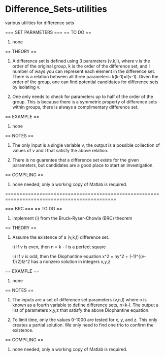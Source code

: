# Difference_Sets-utilities
various utilities for difference sets

=== SET PARAMETERS ===
== TO DO ==

1) none

== THEORY ==

1) A difference set is defined using 3 parameters (v,k,l), where v is the order of the original group, k is the order of the difference set, and l number of ways you can represent each element in the difference set. There is a relation between all three parameters: k(k-1)=l(v-1). Given the order of the group, one can find potential candidates for difference sets by isolating v.

2) One only needs to check for parameters up to half of the order of the group. This is because there is a symmetric property of difference sets within groups, there is always a complimentary difference set.

== EXAMPLE ==

1) none

== NOTES ==

1) The only input is a single variable v, the output is a possible collection of values of v and l that satisfy the above relation.

2) There is no guarentee that a difference set exists for the given parameters, but candidates are a good place to start an investigation.

== COMPILING ==

1) none needed, only a working copy of Matlab is required.

=============================================================================================

=== BRC ===
== TO DO ==

1) implement (i) from the Bruck-Ryser-Chowla (BRC) theorem

== THEORY ==

1) Assume the existence of a (v,k,l) difference set. 

	i) If v is even, then n = k - l is a perfect square
		
	ii) If v is odd, then the Diophantine equation x^2 = ny^2 + (-1)^{(v-1)/2}lz^2 has a nonzero solution in integers x,y,z

== EXAMPLE ==

1) none

== NOTES ==

1) The inputs are a set of difference set parameters (v,n,l) where n is known as a fourth variable to define difference sets, n=k-l. The output a list of parameters x,y,z that satisfy the above Diophantine equation.

2) To limit time, only the values 0-1000 are tested for x, y, and z. This only creates a partial solution. We only need to find one trio to confirm the existence. 

== COMPILING ==

1) none needed, only a working copy of Matlab is required.
